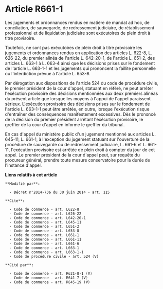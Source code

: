 # Article R661-1

Les jugements et ordonnances rendus en matière de mandat ad hoc, de conciliation, de sauvegarde, de redressement judiciaire,
de rétablissement professionnel et de liquidation judiciaire sont exécutoires de plein droit à titre provisoire. 

Toutefois, ne sont pas exécutoires de plein droit à titre provisoire les jugements et ordonnances rendus en application des
articles L. 622-8, L. 626-22, du premier alinéa de l'article L. 642-20-1, de l'article L. 651-2, des articles L. 663-1 à L.
663-4 ainsi que les décisions prises sur le fondement de l'article L. 663-1-1 et les jugements qui prononcent la faillite
personnelle ou l'interdiction prévue à l'article L. 653-8. 

Par dérogation aux dispositions de l'article 524 du code de procédure civile, le premier président de la cour d'appel,
statuant en référé, ne peut arrêter l'exécution provisoire des décisions mentionnées aux deux premiers alinéas du présent
article que lorsque les moyens à l'appui de l'appel paraissent sérieux. L'exécution provisoire des décisions prises sur le
fondement de l'article L. 663-1-1 peut être arrêtée, en outre, lorsque l'exécution risque d'entraîner des conséquences
manifestement excessives. Dès le prononcé de la décision du premier président arrêtant l'exécution provisoire, le greffier de
la cour d'appel en informe le greffier du tribunal. 

En cas d'appel du ministère public d'un jugement mentionné aux articles L. 645-11, L. 661-1, à l'exception du jugement
statuant sur l'ouverture de la procédure de sauvegarde ou de redressement judiciaire, L. 661-6 et L. 661-11, l'exécution
provisoire est arrêtée de plein droit à compter du jour de cet appel. Le premier président de la cour d'appel peut, sur
requête du procureur général, prendre toute mesure conservatoire pour la durée de l'instance d'appel.

**Liens relatifs à cet article**

	**Modifié par**:

	  - Décret n°2014-736 du 30 juin 2014 - art. 115

	**Cite**:

	  - Code de commerce - art. L622-8
	  - Code de commerce - art. L626-22
	  - Code de commerce - art. L642-20-1
	  - Code de commerce - art. L645-11
	  - Code de commerce - art. L651-2
	  - Code de commerce - art. L653-8
	  - Code de commerce - art. L661-1
	  - Code de commerce - art. L661-11
	  - Code de commerce - art. L661-6
	  - Code de commerce - art. L663-1
	  - Code de commerce - art. L663-1-1
	  - Code de procédure civile - art. 524 (V)

	**Cité par**:

	  - Code de commerce - art. R621-8-1 (V)
	  - Code de commerce - art. R641-7 (V)
	  - Code de commerce - art. R645-19 (V)
